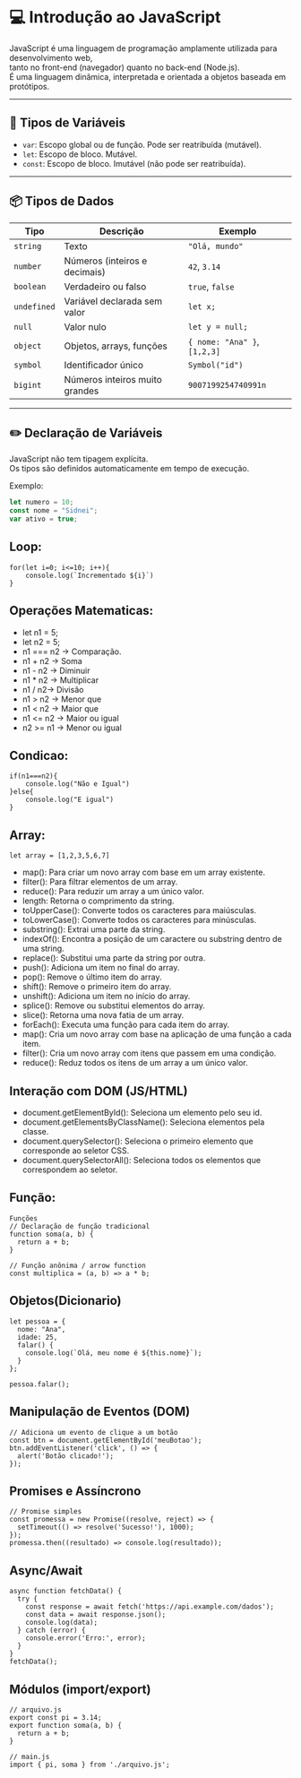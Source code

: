 # 💻 Introdução ao JavaScript

JavaScript é uma linguagem de programação amplamente utilizada para desenvolvimento web,  
tanto no front-end (navegador) quanto no back-end (Node.js).  
É uma linguagem dinâmica, interpretada e orientada a objetos baseada em protótipos.

---

## 🧩 Tipos de Variáveis

- `var`: Escopo global ou de função. Pode ser reatribuída (mutável).  
- `let`: Escopo de bloco. Mutável.  
- `const`: Escopo de bloco. Imutável (não pode ser reatribuída).

---

## 📦 Tipos de Dados

| Tipo       | Descrição                         | Exemplo                  |
|------------|----------------------------------|--------------------------|
| `string`   | Texto                            | `"Olá, mundo"`           |
| `number`   | Números (inteiros e decimais)    | `42`, `3.14`             |
| `boolean`  | Verdadeiro ou falso              | `true`, `false`          |
| `undefined`| Variável declarada sem valor     | `let x;`                 |
| `null`     | Valor nulo                       | `let y = null;`          |
| `object`   | Objetos, arrays, funções         | `{ nome: "Ana" }`, `[1,2,3]` |
| `symbol`   | Identificador único              | `Symbol("id")`           |
| `bigint`   | Números inteiros muito grandes   | `9007199254740991n`      |

---

## ✏️ Declaração de Variáveis

JavaScript não tem tipagem explícita.  
Os tipos são definidos automaticamente em tempo de execução.

Exemplo:
```js
let numero = 10;
const nome = "Sidnei";
var ativo = true;
```

## Loop: 
```JS
for(let i=0; i<=10; i++){
    console.log(`Incrementado ${i}`)
}
```
## Operações Matematicas:

- let n1 = 5;
- let n2 = 5;
- n1 === n2 -> Comparação.
- n1 + n2 -> Soma
- n1 - n2 -> Diminuir
- n1 * n2 -> Multiplicar
- n1 / n2-> Divisão
- n1 > n2 -> Menor que
- n1 < n2 -> Maior que
- n1 <= n2 -> Maior ou igual
- n2 >= n1 -> Menor ou igual 

## Condicao:
```JS
if(n1===n2){
    console.log("Não e Igual")
}else{
    console.log("E igual")
}
```
## Array:
```JS
let array = [1,2,3,5,6,7]
```
- map(): Para criar um novo array com base em um array existente.
- filter(): Para filtrar elementos de um array.
- reduce(): Para reduzir um array a um único valor.
- length: Retorna o comprimento da string.
- toUpperCase(): Converte todos os caracteres para maiúsculas.
- toLowerCase(): Converte todos os caracteres para minúsculas.
- substring(): Extrai uma parte da string.
- indexOf(): Encontra a posição de um caractere ou substring dentro de uma string.
- replace(): Substitui uma parte da string por outra.
- push(): Adiciona um item no final do array.
- pop(): Remove o último item do array.
- shift(): Remove o primeiro item do array.
- unshift(): Adiciona um item no início do array.
- splice(): Remove ou substitui elementos do array.
- slice(): Retorna uma nova fatia de um array.
- forEach(): Executa uma função para cada item do array.
- map(): Cria um novo array com base na aplicação de uma função a cada item.
- filter(): Cria um novo array com itens que passem em uma condição.
- reduce(): Reduz todos os itens de um array a um único valor.


## Interação com DOM (JS/HTML)
- document.getElementById(): Seleciona um elemento pelo seu id.
- document.getElementsByClassName(): Seleciona elementos pela classe.
- document.querySelector(): Seleciona o primeiro elemento que corresponde ao seletor CSS.
- document.querySelectorAll(): Seleciona todos os elementos que correspondem ao seletor.

## Função:
```JS
Funções
// Declaração de função tradicional
function soma(a, b) {
  return a + b;
}

// Função anônima / arrow function
const multiplica = (a, b) => a * b;
```

## Objetos(Dicionario)
```JS
let pessoa = {
  nome: "Ana",
  idade: 25,
  falar() {
    console.log(`Olá, meu nome é ${this.nome}`);
  }
};

pessoa.falar();
```

## Manipulação de Eventos (DOM)
```JS
// Adiciona um evento de clique a um botão
const btn = document.getElementById('meuBotao');
btn.addEventListener('click', () => {
  alert('Botão clicado!');
});
```

## Promises e Assíncrono
```JS
// Promise simples
const promessa = new Promise((resolve, reject) => {
  setTimeout(() => resolve('Sucesso!'), 1000);
});
promessa.then((resultado) => console.log(resultado));
```

## Async/Await
```JS
async function fetchData() {
  try {
    const response = await fetch('https://api.example.com/dados');
    const data = await response.json();
    console.log(data);
  } catch (error) {
    console.error('Erro:', error);
  }
}
fetchData();
```

## Módulos (import/export)
```JS
// arquivo.js
export const pi = 3.14;
export function soma(a, b) {
  return a + b;
}

// main.js
import { pi, soma } from './arquivo.js';
```
